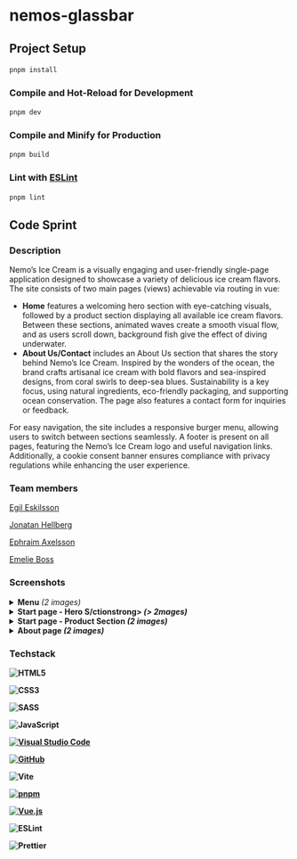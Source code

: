 # nemos-glassbar

## Project Setup

```sh
pnpm install
```

### Compile and Hot-Reload for Development

```sh
pnpm dev
```

### Compile and Minify for Production

```sh
pnpm build
```

### Lint with [ESLint](https://eslint.org/)

```sh
pnpm lint
```


## Code Sprint

### Description
Nemo’s Ice Cream is a visually engaging and user-friendly single-page application designed to showcase a variety of delicious ice cream flavors. The site consists of two main pages (views) achievable via routing in vue:
- **Home** features a welcoming hero section with eye-catching visuals, followed by a product section displaying all available ice cream flavors. Between these sections, animated waves create a smooth visual flow, and as users scroll down, background fish give the effect of diving underwater.
- **About Us/Contact** includes an About Us section that shares the story behind Nemo’s Ice Cream. Inspired by the wonders of the ocean, the brand crafts artisanal ice cream with bold flavors and sea-inspired designs, from coral swirls to deep-sea blues. Sustainability is a key focus, using natural ingredients, eco-friendly packaging, and supporting ocean conservation. The page also features a contact form for inquiries or feedback.

For easy navigation, the site includes a responsive burger menu, allowing users to switch between sections seamlessly. A footer is present on all pages, featuring the Nemo’s Ice Cream logo and useful navigation links. Additionally, a cookie consent banner ensures compliance with privacy regulations while enhancing the user experience.

### Team members
[Egil Eskilsson](https://github.com/bluemountain3d)
 
[Jonatan Hellberg](https://github.com/JHellberg04)

[Ephraim Axelsson](https://github.com/EphraimAxelsson)

[Emelie Boss](https://github.com/EmelieSonjaBoss)

### Screenshots

<details>
<summary><strong>Menu</strong> <i>(2 images)</i></summary>

##### Mobile
![Mobile - Menu](./assets/screenshots/screenshot_mobile_menu.png)

##### Desktop
![Desktop - Menu](./assets/screenshots/screenshot_desktop_menu.png)

</details>


<details>
<summary><strong>Start page - Hero S/ctionstrong> <i>(> 2mages)</i></summary>

##### Mobile
![Mobile - Hero](./assets/screenshots/screenshot_mobile_hero.png)

##### Desktop
![Desktop - Hero](./assets/screenshots/screenshot_desktop_hero.png)
</details>

<details>
<summary><strong>Start page - Product Section</strong> <i>(2 images)</i></summary>

##### Mobile
![Mobile - Products](./assets/screenshots/screenshot_mobile_products.png)

##### Desktop
![Desktop - Products](./assets/screenshots/screenshot_desktop_products.png)
</details>


<details>
<summary><strong>About page</strong> <i>(2 images)</i></summary>

##### Mobile
![Mobile - About](./assets/screenshots/screenshot_mobile_about.png)

##### Desktop
![Desktop - About](./assets/screenshots/screenshot_desktop_about.png)
</details>


### Techstack

![HTML5](https://img.shields.io/badge/html5-%23E34F26.svg?style=for-the-badge&logo=html5&logoColor=white)

![CSS3](https://img.shields.io/badge/css3-%231572B6.svg?style=for-the-badge&logo=css3&logoColor=white)

![SASS](https://img.shields.io/badge/SASS-hotpink.svg?style=for-the-badge&logo=SASS&logoColor=white)

![JavaScript](https://img.shields.io/badge/javascript-%23323330.svg?style=for-the-badge&logo=javascript&logoColor=%23F7DF1E)

[![Visual Studio Code](https://custom-icon-badges.demolab.com/badge/Visual%20Studio%20Code-0078d7.svg?logo=vsc&logoColor=white)](#)

[![GitHub](https://img.shields.io/badge/GitHub-%23121011.svg?logo=github&logoColor=white)](#)

![Vite](https://img.shields.io/badge/vite-%23646CFF.svg?style=for-the-badge&logo=vite&logoColor=white)

[![pnpm](https://img.shields.io/badge/pnpm-F69220?logo=pnpm&logoColor=fff)](#)

[![Vue.js](https://img.shields.io/badge/Vue.js-4FC08D?logo=vuedotjs&logoColor=fff)](#)

![ESLint](https://img.shields.io/badge/ESLint-4B3263?style=for-the-badge&logo=eslint&logoColor=white)

![Prettier](https://img.shields.io/badge/prettier-%23F7B93E.svg?style=for-the-badge&logo=prettier&logoColor=black)